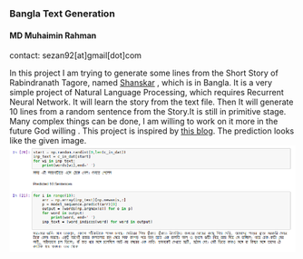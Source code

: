 ### Bangla Text Generation 
#### MD Muhaimin Rahman
contact: sezan92[at]gmail[dot]com

In this project I am trying to generate some lines from the Short Story of Rabindranath Tagore, named [Shanskar](http://chhotogalpo.com/%e0%a6%b8%e0%a6%82%e0%a6%b8%e0%a7%8d%e0%a6%95%e0%a6%be%e0%a6%b0/) , which is in Bangla. It is a very simple project of Natural Language Processing, which requires Recurrent Neural Network. It will learn the story from the text file. Then It will generate 10 lines from a random sentence from the Story.It is still in primitive stage. Many complex things can be done, I am willing to work on it more in the future God willing . This project is inspired by [this blog](https://machinelearningmastery.com/text-generation-lstm-recurrent-neural-networks-python-keras/). The prediction looks like the given image.
![Predicted](Predicted.png)
